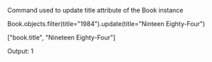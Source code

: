 Command used to update title attribute of the Book instance

Book.objects.filter(title="1984").update(title="Ninteen Eighty-Four")

["book.title", "Nineteen Eighty-Four"]

Output: 1